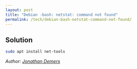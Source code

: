 ```yaml
---
layout: post
title: "Debian -bash: netstat: command not found"
permalink: /tech/debian-bash-netstat-command-not-found/
---
```


## Solution

```bash
sudo apt install net-tools
```

*Author: [Jonathan Demers](https://www.linkedin.com/in/jonathan-demers-ing/ "Jonathan Demers")*
